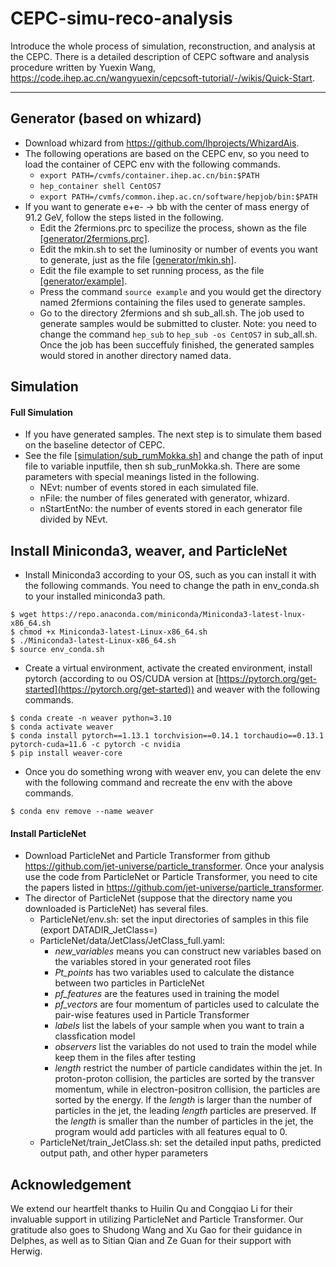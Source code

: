 # CEPC-simu-reco-analysis
Introduce the whole process of simulation, reconstruction, and analysis at the CEPC.
There is a detailed description of CEPC software and analysis procedure written by Yuexin Wang, https://code.ihep.ac.cn/wangyuexin/cepcsoft-tutorial/-/wikis/Quick-Start.

------

## Generator (based on whizard)
 - Download whizard from https://github.com/lhprojects/WhizardAis.
 - The following operations are based on the CEPC env, so you need to load the container of CEPC env with the following commands.
   * `export PATH=/cvmfs/container.ihep.ac.cn/bin:$PATH`
   * `hep_container shell CentOS7`
   * `export PATH=/cvmfs/common.ihep.ac.cn/software/hepjob/bin:$PATH`
 - If you want to generate e+e- -> bb with the center of mass energy of 91.2 GeV, follow the steps listed in the following.
   * Edit the 2fermions.prc to specilize the process, shown as the file [[generator/2fermions.prc]](generator/2fermions.prc).
   * Edit the mkin.sh to set the luminosity or number of events you want to generate, just as the file [[generator/mkin.sh]](generator/mkin.sh).
   * Edit the file example to set running process, as the file [[generator/example]](generator/example).
   * Press the command `source example` and you would get the directory named 2fermions containing the files used to generate samples.
   * Go to the directory 2fermions and sh sub_all.sh. The job used to generate samples would be submitted to cluster. Note: you need to change the command `hep_sub` to `hep_sub -os CentOS7` in sub_all.sh. Once the job has been succeffuly finished, the generated samples would stored in another directory named data.

## Simulation
#### Full Simulation
 - If you have generated samples. The next step is to simulate them based on the baseline detector of CEPC.
 - See the file [[simulation/sub_rumMokka.sh]](simulation/sub_rumMokka.sh) and change the path of input file to variable inputfile, then sh sub_runMokka.sh. There are some parameters with special meanings listed in the following.
   * NEvt: number of events stored in each simulated file.
   * nFile: the number of files generated with generator, whizard.
   * nStartEntNo: the number of events stored in each generator file divided by NEvt.


## Install Miniconda3, weaver, and ParticleNet
 - Install Miniconda3 according to your OS, such as you can install it with the following commands. You need to change the path in env_conda.sh to your installed miniconda3 path.
 ```
$ wget https://repo.anaconda.com/miniconda/Miniconda3-latest-lnux-x86_64.sh
$ chmod +x Miniconda3-latest-Linux-x86_64.sh
$ ./Miniconda3-latest-Linux-x86_64.sh
$ source env_conda.sh
```
 - Create a virtual environment, activate the created environment, install pytorch (according to ou OS/CUDA version at [https://pytorch.org/get-started](https://pytorch.org/get-started)) and weaver with the following commands. 
```
$ conda create -n weaver python=3.10
$ conda activate weaver
$ conda install pytorch==1.13.1 torchvision==0.14.1 torchaudio==0.13.1 pytorch-cuda=11.6 -c pytorch -c nvidia
$ pip install weaver-core
```
 - Once you do something wrong with weaver env, you can delete the env with the following command and recreate the env with the above commands.
```
$ conda env remove --name weaver
```
#### Install ParticleNet
 - Download ParticleNet and Particle Transformer from github  https://github.com/jet-universe/particle_transformer. Once your analysis use the code from ParticleNet or Particle Transformer, you need to cite the papers listed in https://github.com/jet-universe/particle_transformer.
 - The director of ParticleNet (suppose that the directory name you downloaded is ParticleNet) has several files.
   * ParticleNet/env.sh: set the input directories of samples in this file (export DATADIR_JetClass=)
   * ParticleNet/data/JetClass/JetClass_full.yaml:
     * *new_variables* means you can construct new variables based on the variables stored in your generated root files
     * *Pt_points* has two variables used to calculate the distance between two particles in ParticleNet
     * *pf_features* are the features used in training the model
     * *pf_vectors* are four momentum of particles used to calculate the pair-wise features used in Particle Transformer
     * *labels* list the labels of your sample when you want to train a classfication model
     * *observers* list the variables do not used to train the model while keep them in the files after testing
     * *length* restrict the number of particle candidates within the jet. In proton-proton collision, the particles are sorted by the transver momentum, while in electron-positron collision, the particles are sorted by the energy. If the *length* is larger than the number of particles in the jet, the leading *length* particles are preserved. If the *length* is smaller than the number of particles in the jet, the program would add particles with all features equal to 0.
   * ParticleNet/train_JetClass.sh: set the detailed input paths, predicted output path, and other hyper parameters   


## Acknowledgement

We extend our heartfelt thanks to Huilin Qu and Congqiao Li for their invaluable support in utilizing ParticleNet and Particle Transformer. Our gratitude also goes to Shudong Wang and Xu Gao for their guidance in Delphes, as well as to Sitian Qian and Ze Guan for their support with Herwig.
